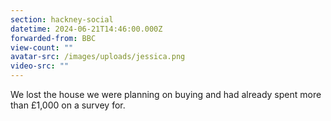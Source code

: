 ```yaml
---
section: hackney-social
datetime: 2024-06-21T14:46:00.000Z
forwarded-from: BBC
view-count: ""
avatar-src: /images/uploads/jessica.png
video-src: ""
---
```

We lost the house we were planning on buying and had already spent more than £1,000 on a survey for.
